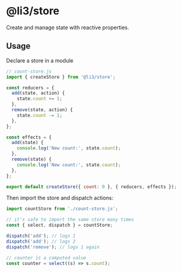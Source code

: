 # @li3/store

Create and manage state with reactive properties.

## Usage

Declare a store in a module

```js
// count-store.js
import { createStore } from '@li3/store';

const reducers = {
  add(state, action) {
    state.count += 1;
  },
  remove(state, action) {
    state.count -= 1;
  },
};

const effects = {
  add(state) {
    console.log('New count:', state.count);
  },
  remove(state) {
    console.log('New count:', state.count);
  },
};

export default createStore({ count: 0 }, { reducers, effects });
```

Then import the store and dispatch actions:

```js
import countStore from './count-store.js';

// it's safe to import the same store many times
const { select, dispatch } = countStore;

dispatch('add'); // logs 1
dispatch('add'); // logs 2
dispatch('remove'); // logs 1 again

// counter is a computed value
const counter = select((s) => s.count);
```

